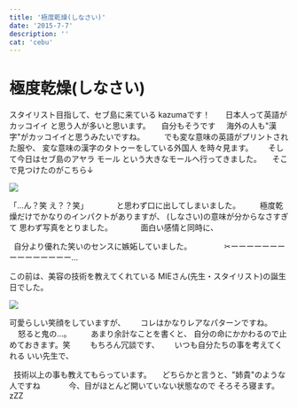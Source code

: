 ```yaml
---
title: '極度乾燥(しなさい)'
date: '2015-7-7'
description: ''
cat: 'cebu'
---
```



# 極度乾燥(しなさい)

スタイリスト目指して、セブ島に来ている
kazumaです！
 
 
 
日本人って英語がカッコイイ
と思う人が多いと思います。
 
 
自分もそうです
 
 
海外の人も"漢字"がカッコイイと思うみたいですね。
 
 
 
 
でも変な意味の英語がプリントされた服や、
変な意味の漢字のタトゥーをしている外国人
を時々見ます。
 
 
 
そして今日はセブ島のアヤラ モール
という大きなモールへ行ってきました。
 
 
そこで見つけたのがこちら↓


![](/img/2015-7-7.jpg)

「…ん？笑 え？？笑」
 
 
 
 
 
 
と思わず口に出してしまいました。
 
 
 
 
極度乾燥だけでかなりのインパクトがありますが、
(しなさい)の意味が分からなさすぎて
思わず写真をとりました。
 
 
 
 
 
 
面白い感情と同時に、


 
自分より優れた笑いのセンスに嫉妬していました。
 
 
 
 
 
 
 
✂︎ーーーーーーーーーーーーーーー…














この前は、美容の技術を教えてくれている
MIEさん(先生・スタイリスト)の誕生日でした。

![](/img/2015-7-7_2.jpg)


可愛らしい笑顔をしていますが、
 
 
 
コレはかなりレアなパターンですね。
 
 
 
 
 
怒ると鬼の…。
 
 
 
 
あまり余計なことを書くと、
自分の命にかかわるので止めておきます。笑
 
 
 
 
もちろん冗談です、
 
 
 
いつも自分たちの事を考えてくれる いい先生で、


 
技術以上の事も教えてもらっています。
 
 
どちらかと言うと、"姉貴"のような人ですね
 
 
 
 
 
 
今、目がほとんど開いていない状態なので
そろそろ寝ます。zZZ
 





